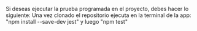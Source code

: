 Si deseas ejecutar la prueba programada en el proyecto, debes hacer lo siguiente:
Una vez clonado el repositorio ejecuta en la terminal de la app: "npm install --save-dev jest" y luego "npm test"
